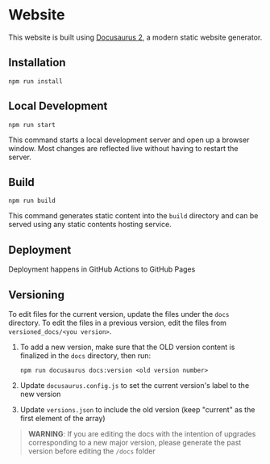 # Website

This website is built using [Docusaurus 2](https://v2.docusaurus.io/), a modern static website generator.

## Installation

```console
npm run install
```

## Local Development

```console
npm run start
```

This command starts a local development server and open up a browser window. Most changes are reflected live without having to restart the server.

## Build

```console
npm run build
```

This command generates static content into the `build` directory and can be served using any static contents hosting service.

## Deployment

Deployment happens in GitHub Actions to GitHub Pages

## Versioning

To edit files for the current version, update the files under the `docs` directory. To edit the files in a previous version, edit the files from `versioned_docs/<you version>`.

1. To add a new version, make sure that the OLD version content is finalized in the `docs` directory, then run:

    ```console
    npm run docusaurus docs:version <old version number>
    ```

2. Update `docusaurus.config.js` to set the current version's label to the new version
3. Update `versions.json` to include the old version (keep "current" as the first element of the array)

> **WARNING**: If you are editing the docs with the intention of upgrades corresponding to a new major version, please generate the past version before editing the `/docs` folder

